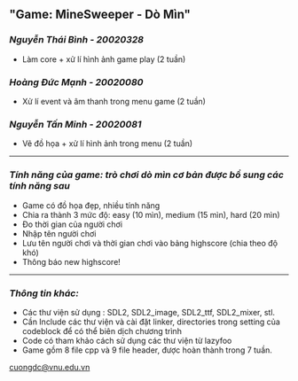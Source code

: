 ## "Game: MineSweeper - Dò Mìn" 
### *Nguyễn Thái Bình - 20020328*
* Làm core + xử lí hình ảnh game play (2 tuần)
### *Hoàng Đức Mạnh - 20020080*
*  Xử lí event và âm thanh trong menu game (2 tuần)
### *Nguyễn Tấn Minh - 20020081*
* Vẽ đồ họa + xử lí hình ảnh trong menu (2 tuần)
***
### *Tính năng của game: trò chơi dò mìn cơ bản được bổ sung các tính năng sau*
* Game có đồ họa đẹp, nhiều tính năng
* Chia ra thành 3 mức độ: easy (10 mìn), medium (15 mìn), hard (20 mìn)
* Đo thời gian của người chơi
* Nhập tên người chơi
* Lưu tên người chơi và thời gian chơi vào bảng highscore (chia theo độ khó) 
* Thông báo new highscore!
***
### *Thông tin khác:*
* Các thư viện sử dụng : SDL2, SDL2_image, SDL2_ttf, SDL2_mixer, stl.
* Cần Include các thư viện và cài đặt linker, directories trong setting của codeblock để có thể biên dịch chương trình
* Code có tham khảo cách sử dụng các thư viện từ lazyfoo
* Game gồm 8 file cpp và 9 file header, được hoàn thành trong 7 tuần.

cuongdc@vnu.edu.vn

